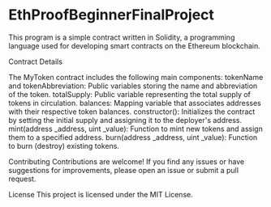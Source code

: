 # EthProofBeginnerFinalProject
This program is a simple contract written in Solidity, a programming language used for developing smart contracts on the Ethereum blockchain.

Contract Details

The MyToken contract includes the following main components:
tokenName and tokenAbbreviation: Public variables storing the name and abbreviation of the token.
totalSupply: Public variable representing the total supply of tokens in circulation.
balances: Mapping variable that associates addresses with their respective token balances.
constructor(): Initializes the contract by setting the initial supply and assigning it to the deployer's address.
mint(address _address, uint _value): Function to mint new tokens and assign them to a specified address.
burn(address _address, uint _value): Function to burn (destroy) existing tokens.

Contributing
Contributions are welcome! If you find any issues or have suggestions for improvements, please open an issue or submit a pull request.

License
This project is licensed under the MIT License.
